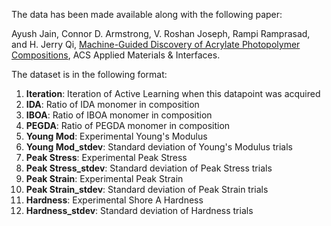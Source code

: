The data has been made available along with the following paper:

Ayush Jain, Connor D. Armstrong, V. Roshan Joseph, Rampi Ramprasad, and H. Jerry Qi, [Machine-Guided Discovery of Acrylate Photopolymer Compositions](https://pubs.acs.org/doi/10.1021/acsami.4c00759), ACS Applied Materials & Interfaces.

The dataset is in the following format:

1. **Iteration**: Iteration of Active Learning when this datapoint was acquired
2. **IDA**: Ratio of IDA monomer in composition
3. **IBOA**: Ratio of IBOA monomer in composition
4. **PEGDA**: Ratio of PEGDA monomer in composition
5. **Young Mod**: Experimental Young's Modulus
6. **Young Mod_stdev**: Standard deviation of Young's Modulus trials
7. **Peak Stress**: Experimental Peak Stress
8. **Peak Stress_stdev**: Standard deviation of Peak Stress trials
9. **Peak Strain**: Experimental Peak Strain
10. **Peak Strain_stdev**: Standard deviation of Peak Strain trials
11. **Hardness**: Experimental Shore A Hardness
12. **Hardness_stdev**: Standard deviation of Hardness trials

